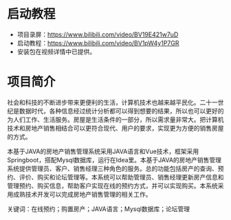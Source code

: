 # 启动教程

- 项目录屏：https://www.bilibili.com/video/BV19E421w7uD
- 启动教程：https://www.bilibili.com/video/BV1pW4y1P7GR
- 安装包在视频详情中已提供。

# 项目简介
社会和科技的不断进步带来更便利的生活，计算机技术也越来越平民化。二十一世纪是数据时代，各种信息经过统计分析都可以得到想要的结果，所以也可以更好的为人们工作、生活服务。房屋是生活条件的一部分，所以需求量非常大。把计算机技术和房地产销售相结合可以更符合现代、用户的要求，实现更为方便的销售房屋的方式。

本基于JAVA的房地产销售管理系统采用JAVA语言和Vue技术，框架采用Springboot，搭配Mysql数据库，运行在Idea里。本基于JAVA的房地产销售管理系统提供管理员、客户、销售经理三种角色的服务。总的功能包括房产的查询、预约、评价、购买和论坛管理等。本系统可以帮助管理员、销售经理更新房产信息和管理预约、购买信息，帮助客户实现在线的预约方式，并可以实现购买。本系统采用成熟技术开发可以完成房地产销售管理的相关工作。

关键词：在线预约；购置房产；JAVA语言；Mysql数据库；论坛管理
